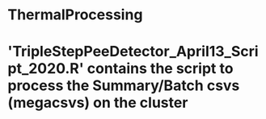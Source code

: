 # ThermalProcessing
# 'TripleStepPeeDetector_April13_Script_2020.R' contains the script to process the Summary/Batch csvs (megacsvs) on the cluster

#

#

#



